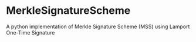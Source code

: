 # MerkleSignatureScheme
A python implementation of Merkle Signature Scheme (MSS) using Lamport One-Time Signature
